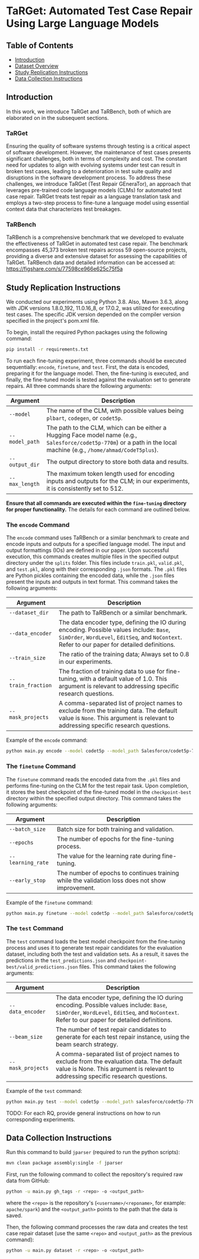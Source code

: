 # TaRGet: Automated Test Case Repair Using Large Language Models


## Table of Contents
- [Introduction](#introduction)
- [Dataset Overview](#dataset-overview)
- [Study Replication Instructions](#study-replication-instructions)
- [Data Collection Instructions](#data-collection-instructions)

## Introduction
In this work, we introduce TaRGet and TaRBench, both of which are elaborated on in the subsequent sections.

### TaRGet
Ensuring the quality of software systems through testing is a critical aspect of software development. However, the maintenance of test cases presents significant challenges, both in terms of complexity and cost. The constant need for updates to align with evolving systems under test can result in broken test cases, leading to a deterioration in test suite quality and disruptions in the software development process. To address these challenges, we introduce TaRGet (Test Repair GEneraTor), an approach that leverages pre-trained code language models (CLMs) for automated test case repair. TaRGet treats test repair as a language translation task and employs a two-step process to fine-tune a language model using essential context data that characterizes test breakages.

<!-- ### Publication
TODO: Add once published -->


### TaRBench
TaRBench is a comprehensive benchmark that we developed to evaluate the effectiveness of TaRGet in automated test case repair. The benchmark encompasses 45,373 broken test repairs across 59 open-source projects, providing a diverse and extensive dataset for assessing the capabilities of TaRGet. TaRBench data and detailed information can be accessed at: https://figshare.com/s/77598ce966e625c75f5a


## Study Replication Instructions

We conducted our experiments using Python 3.8. Also, Maven 3.6.3, along with JDK versions 1.8.0_192, 11.0.16_8, or 17.0.2, was utilized for executing test cases. The specific JDK version depended on the compiler version specified in the project's pom.xml file.

To begin, install the required Python packages using the following command:
```bash
pip install -r requirements.txt
```

To run each fine-tuning experiment, three commands should be executed sequentially: `encode`, `finetune`, and `test`. First, the data is encoded, preparing it for the language model. Then, the fine-tuning is executed, and finally, the fine-tuned model is tested against the evaluation set to generate repairs. All three commands share the following arguments:

Argument       | Description
-------------- | ---
`--model`      | The name of the CLM, with possible values being `plbart`, `codegen`, or `codet5p`.
`--model_path` | The path to the CLM, which can be either a Hugging Face model name (e.g., `Salesforce/codet5p-770m`) or a path in the local machine (e.g., `/home/ahmad/CodeT5plus`).
`--output_dir` | The output directory to store both data and results.
`--max_length` | The maximum token length used for encoding inputs and outputs for the CLM; in our experiments, it is consistently set to 512.

**Ensure that all commands are executed within the `fine-tuning` directory for proper functionality.** The details for each command are outlined below.

### The `encode` Command
The `encode` command uses TaRBench or a similar benchmark to create and encode inputs and outputs for a specified language model. The input and output formattings (IOs) are defined in our paper. Upon successful execution, this commands creates multiple files in the specified output directory under the `splits` folder. This files include `train.pkl`, `valid.pkl`, and `test.pkl`, along with their corresponding `.json` formats. The `.pkl` files are Python pickles containing the encoded data, while the `.json` files present the inputs and outputs in text format. This command takes the following arguments:

Argument | Description
--- | ---
`--dataset_dir` | The path to TaRBench or a similar benchmark.
`--data_encoder` | The data encoder type, defining the IO during encoding. Possible values include: `Base`, `SimOrder`, `WordLevel`, `EditSeq`, and `NoContext`. Refer to our paper for detailed definitions.
`--train_size` | The ratio of the training data; Always set to 0.8 in our experiments.
`--train_fraction` | The fraction of training data to use for fine-tuning, with a default value of 1.0. This argument is relevant to addressing specific research questions.
`--mask_projects` | A comma-separated list of project names to exclude from the training data. The default value is `None`. This argument is relevant to addressing specific research questions.

Example of the `encode` command:
```bash
python main.py encode --model codet5p --model_path Salesforce/codet5p-770m --output_dir ./results/codet5p-770m_SimOrder --dataset_dir ./TaRBench/projects --data_encoder SimOrder --max_length 512
```

### The `finetune` Command
The `finetune` command reads the encoded data from the `.pkl` files and performs fine-tuning on the CLM for the test repair task. Upon completion, it stores the best checkpoint of the fine-tuned model in the `checkpoint-best` directory within the specified output directory. This command takes the following arguments:

Argument | Description
--- | ---
`--batch_size` | Batch size for both training and validation.
`--epochs` | The number of epochs for the fine-tuning process.
`--learning_rate` | The value for the learning rate during fine-tuning.
`--early_stop` | The number of epochs to continues training while the validation loss does not show improvement.

Example of the `finetune` command:
```bash
python main.py finetune --model codet5p --model_path Salesforce/codet5p-770m --output_dir ./results/codet5p-770m_SimOrder --max_length 512 --batch_size 1 --epochs 4 --learning_rate 1e-5 --early_stop 1
```

### The `test` Command
The `test` command loads the best model checkpoint from the fine-tuning process and uses it to generate test repair candidates for the evaluation dataset, including both the test and validation sets. As a result, it saves the predictions in the `test_predictions.json` and `checkpoint-best/valid_predictions.json` files. This command takes the following arguments:

Argument | Description
--- | ---
`--data_encoder` | The data encoder type, defining the IO during encoding. Possible values include: `Base`, `SimOrder`, `WordLevel`, `EditSeq`, and `NoContext`. Refer to our paper for detailed definitions.
`--beam_size` | The number of test repair candidates to generate for each test repair instance, using the beam search strategy.
`--mask_projects` | A comma-separated list of project names to exclude from the evaluation data. The default value is None. This argument is relevant to addressing specific research questions.

Example of the `test` command:
```bash
python main.py test --model codet5p --model_path salesforce/codet5p-770m --output_dir ./results/rqs/codet5p-770m_SimOrder --max_length 512 --beam_size 40 --data_encoder SimOrder
```

TODO: For each RQ, provide general instructions on how to run corresponding experiments.


## Data Collection Instructions
Run this command to build `jparser` (required to run the python scripts):
```bash
mvn clean package assembly:single -f jparser
```

First, run the following command to collect the repository's required raw data from GitHub:
```bash
python -u main.py gh_tags -r <repo> -o <output_path>
```
where the `<repo>` is the repository's (`<username>/<reponame>`, for example: `apache/spark`) and the `<output_path>` points to the path that the data is saved.

Then, the following command processes the raw data and creates the test case repair dataset (use the same `<repo>` and `<output_path>` as the previous command):
```bash
python -u main.py dataset -r <repo> -o <output_path>
```